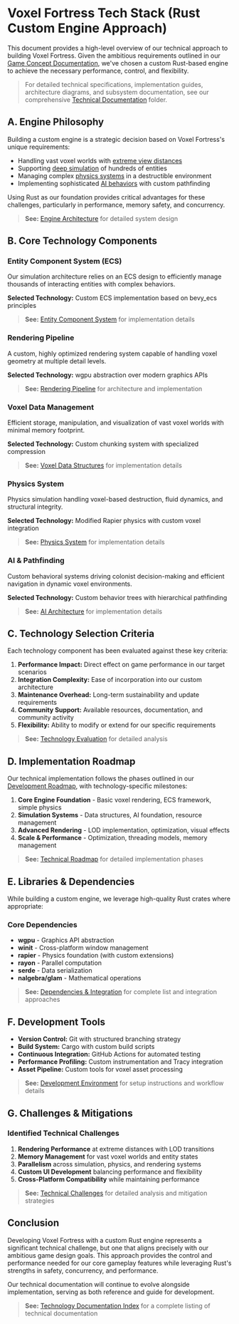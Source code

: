 # Voxel Fortress Tech Stack (Rust Custom Engine Approach)

This document provides a high-level overview of our technical approach to building Voxel Fortress. Given the ambitious requirements outlined in our [Game Concept Documentation](./Game%20Concept/), we've chosen a custom Rust-based engine to achieve the necessary performance, control, and flexibility.

> For detailed technical specifications, implementation guides, architecture diagrams, and subsystem documentation, see our comprehensive [Technical Documentation](./Tech%20Stack/) folder.

## A. Engine Philosophy

Building a custom engine is a strategic decision based on Voxel Fortress's unique requirements:

- Handling vast voxel worlds with [extreme view distances](./Game%20Concept/Rendering%20Systems.md)
- Supporting [deep simulation](./Game%20Concept/Colony%20Simulation.md) of hundreds of entities
- Managing complex [physics systems](./Game%20Concept/Physics%20Systems.md) in a destructible environment
- Implementing sophisticated [AI behaviors](./Game%20Concept/AI%20Systems.md) with custom pathfinding

Using Rust as our foundation provides critical advantages for these challenges, particularly in performance, memory safety, and concurrency.

> **See:** [Engine Architecture](./Tech%20Stack/Engine%20Architecture.md) for detailed system design

## B. Core Technology Components

### Entity Component System (ECS)
Our simulation architecture relies on an ECS design to efficiently manage thousands of interacting entities with complex behaviors.

**Selected Technology:** Custom ECS implementation based on bevy_ecs principles
> **See:** [Entity Component System](./Tech%20Stack/Entity%20Component%20System.md) for implementation details

### Rendering Pipeline
A custom, highly optimized rendering system capable of handling voxel geometry at multiple detail levels.

**Selected Technology:** wgpu abstraction over modern graphics APIs
> **See:** [Rendering Pipeline](./Tech%20Stack/Rendering%20Pipeline.md) for architecture and implementation

### Voxel Data Management
Efficient storage, manipulation, and visualization of vast voxel worlds with minimal memory footprint.

**Selected Technology:** Custom chunking system with specialized compression
> **See:** [Voxel Data Structures](./Tech%20Stack/Voxel%20Data%20Structures.md) for implementation details

### Physics System
Physics simulation handling voxel-based destruction, fluid dynamics, and structural integrity.

**Selected Technology:** Modified Rapier physics with custom voxel integration
> **See:** [Physics System](./Tech%20Stack/Physics%20System.md) for implementation details

### AI & Pathfinding
Custom behavioral systems driving colonist decision-making and efficient navigation in dynamic voxel environments.

**Selected Technology:** Custom behavior trees with hierarchical pathfinding
> **See:** [AI Architecture](./Tech%20Stack/AI%20Architecture.md) for implementation details

## C. Technology Selection Criteria

Each technology component has been evaluated against these key criteria:

1. **Performance Impact:** Direct effect on game performance in our target scenarios
2. **Integration Complexity:** Ease of incorporation into our custom architecture
3. **Maintenance Overhead:** Long-term sustainability and update requirements
4. **Community Support:** Available resources, documentation, and community activity
5. **Flexibility:** Ability to modify or extend for our specific requirements

> **See:** [Technology Evaluation](./Tech%20Stack/Technology%20Evaluation.md) for detailed analysis

## D. Implementation Roadmap

Our technical implementation follows the phases outlined in our [Development Roadmap](./Game%20Concept/Development%20Roadmap.md), with technology-specific milestones:

1. **Core Engine Foundation** - Basic voxel rendering, ECS framework, simple physics
2. **Simulation Systems** - Data structures, AI foundation, resource management
3. **Advanced Rendering** - LOD implementation, optimization, visual effects
4. **Scale & Performance** - Optimization, threading models, memory management

> **See:** [Technical Roadmap](./Tech%20Stack/Technical%20Roadmap.md) for detailed implementation phases

## E. Libraries & Dependencies

While building a custom engine, we leverage high-quality Rust crates where appropriate:

### Core Dependencies
- **wgpu** - Graphics API abstraction
- **winit** - Cross-platform window management
- **rapier** - Physics foundation (with custom extensions)
- **rayon** - Parallel computation
- **serde** - Data serialization
- **nalgebra/glam** - Mathematical operations

> **See:** [Dependencies & Integration](./Tech%20Stack/Dependencies%20Integration.md) for complete list and integration approaches

## F. Development Tools

- **Version Control:** Git with structured branching strategy
- **Build System:** Cargo with custom build scripts
- **Continuous Integration:** GitHub Actions for automated testing
- **Performance Profiling:** Custom instrumentation and Tracy integration
- **Asset Pipeline:** Custom tools for voxel asset processing

> **See:** [Development Environment](./Tech%20Stack/Development%20Environment.md) for setup instructions and workflow details

## G. Challenges & Mitigations

### Identified Technical Challenges
1. **Rendering Performance** at extreme distances with LOD transitions
2. **Memory Management** for vast voxel worlds and entity states
3. **Parallelism** across simulation, physics, and rendering systems
4. **Custom UI Development** balancing performance and flexibility
5. **Cross-Platform Compatibility** while maintaining performance

> **See:** [Technical Challenges](./Tech%20Stack/Technical%20Challenges.md) for detailed analysis and mitigation strategies

## Conclusion

Developing Voxel Fortress with a custom Rust engine represents a significant technical challenge, but one that aligns precisely with our ambitious game design goals. This approach provides the control and performance needed for our core gameplay features while leveraging Rust's strengths in safety, concurrency, and performance.

Our technical documentation will continue to evolve alongside implementation, serving as both reference and guide for development.

> **See:** [Technology Documentation Index](./Tech%20Stack/README.md) for a complete listing of technical documentation